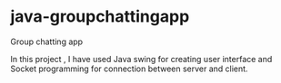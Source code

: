 # java-groupchattingapp
Group chatting app

In this project , I have used Java swing for creating user interface and Socket programming for connection between server and client.
